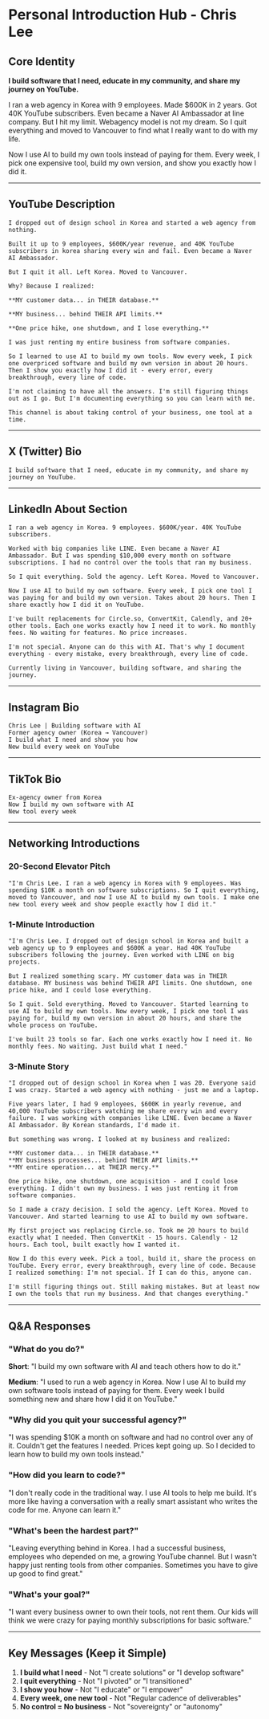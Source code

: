 # Personal Introduction Hub - Chris Lee

## Core Identity
**I build software that I need, educate in my community, and share my journey on YouTube.**

I ran a web agency in Korea with 9 employees. Made $600K in 2 years. Got 40K YouTube subscribers. Even became a Naver AI Ambassador at line company. But I hit my limit. Webagency model is not my dream. So I quit everything and moved to Vancouver to find what I really want to do with my life. 

Now I use AI to build my own tools instead of paying for them. Every week, I pick one expensive tool, build my own version, and show you exactly how I did it.

---

## YouTube Description
```
I dropped out of design school in Korea and started a web agency from nothing. 

Built it up to 9 employees, $600K/year revenue, and 40K YouTube subscribers in korea sharing every win and fail. Even became a Naver AI Ambassador.

But I quit it all. Left Korea. Moved to Vancouver.

Why? Because I realized:

**MY customer data... in THEIR database.**

**MY business... behind THEIR API limits.**

**One price hike, one shutdown, and I lose everything.**

I was just renting my entire business from software companies.

So I learned to use AI to build my own tools. Now every week, I pick one overpriced software and build my own version in about 20 hours. Then I show you exactly how I did it - every error, every breakthrough, every line of code.

I'm not claiming to have all the answers. I'm still figuring things out as I go. But I'm documenting everything so you can learn with me.

This channel is about taking control of your business, one tool at a time.
```

---

## X (Twitter) Bio
```
I build software that I need, educate in my community, and share my journey on YouTube.
```

---

## LinkedIn About Section
```
I ran a web agency in Korea. 9 employees. $600K/year. 40K YouTube subscribers.

Worked with big companies like LINE. Even became a Naver AI Ambassador. But I was spending $10,000 every month on software subscriptions. I had no control over the tools that ran my business.

So I quit everything. Sold the agency. Left Korea. Moved to Vancouver.

Now I use AI to build my own software. Every week, I pick one tool I was paying for and build my own version. Takes about 20 hours. Then I share exactly how I did it on YouTube.

I've built replacements for Circle.so, ConvertKit, Calendly, and 20+ other tools. Each one works exactly how I need it to work. No monthly fees. No waiting for features. No price increases.

I'm not special. Anyone can do this with AI. That's why I document everything - every mistake, every breakthrough, every line of code.

Currently living in Vancouver, building software, and sharing the journey.
```

---

## Instagram Bio
```
Chris Lee | Building software with AI
Former agency owner (Korea → Vancouver)
I build what I need and show you how
New build every week on YouTube
```

---

## TikTok Bio
```
Ex-agency owner from Korea
Now I build my own software with AI
New tool every week
```

---

## Networking Introductions

### 20-Second Elevator Pitch
```
"I'm Chris Lee. I ran a web agency in Korea with 9 employees. Was spending $10K a month on software subscriptions. So I quit everything, moved to Vancouver, and now I use AI to build my own tools. I make one new tool every week and show people exactly how I did it."
```

### 1-Minute Introduction
```
"I'm Chris Lee. I dropped out of design school in Korea and built a web agency up to 9 employees and $600K a year. Had 40K YouTube subscribers following the journey. Even worked with LINE on big projects.

But I realized something scary. MY customer data was in THEIR database. MY business was behind THEIR API limits. One shutdown, one price hike, and I could lose everything.

So I quit. Sold everything. Moved to Vancouver. Started learning to use AI to build my own tools. Now every week, I pick one tool I was paying for, build my own version in about 20 hours, and share the whole process on YouTube. 

I've built 23 tools so far. Each one works exactly how I need it. No monthly fees. No waiting. Just build what I need."
```

### 3-Minute Story
```
"I dropped out of design school in Korea when I was 20. Everyone said I was crazy. Started a web agency with nothing - just me and a laptop.

Five years later, I had 9 employees, $600K in yearly revenue, and 40,000 YouTube subscribers watching me share every win and every failure. I was working with companies like LINE. Even became a Naver AI Ambassador. By Korean standards, I'd made it.

But something was wrong. I looked at my business and realized:

**MY customer data... in THEIR database.**
**MY business processes... behind THEIR API limits.**
**MY entire operation... at THEIR mercy.**

One price hike, one shutdown, one acquisition - and I could lose everything. I didn't own my business. I was just renting it from software companies.

So I made a crazy decision. I sold the agency. Left Korea. Moved to Vancouver. And started learning to use AI to build my own software.

My first project was replacing Circle.so. Took me 20 hours to build exactly what I needed. Then ConvertKit - 15 hours. Calendly - 12 hours. Each tool, built exactly how I wanted it.

Now I do this every week. Pick a tool, build it, share the process on YouTube. Every error, every breakthrough, every line of code. Because I realized something: I'm not special. If I can do this, anyone can.

I'm still figuring things out. Still making mistakes. But at least now I own the tools that run my business. And that changes everything."
```

---

## Q&A Responses

### "What do you do?"
**Short**: "I build my own software with AI and teach others how to do it."

**Medium**: "I used to run a web agency in Korea. Now I use AI to build my own software tools instead of paying for them. Every week I build something new and share how I did it on YouTube."

### "Why did you quit your successful agency?"
"I was spending $10K a month on software and had no control over any of it. Couldn't get the features I needed. Prices kept going up. So I decided to learn how to build my own tools instead."

### "How did you learn to code?"
"I don't really code in the traditional way. I use AI tools to help me build. It's more like having a conversation with a really smart assistant who writes the code for me. Anyone can learn it."

### "What's been the hardest part?"
"Leaving everything behind in Korea. I had a successful business, employees who depended on me, a growing YouTube channel. But I wasn't happy just renting tools from other companies. Sometimes you have to give up good to find great."

### "What's your goal?"
"I want every business owner to own their tools, not rent them. Our kids will think we were crazy for paying monthly subscriptions for basic software."

---

## Key Messages (Keep it Simple)

1. **I build what I need** - Not "I create solutions" or "I develop software"
2. **I quit everything** - Not "I pivoted" or "I transitioned"  
3. **I show you how** - Not "I educate" or "I empower"
4. **Every week, one new tool** - Not "Regular cadence of deliverables"
5. **No control = No business** - Not "sovereignty" or "autonomy"